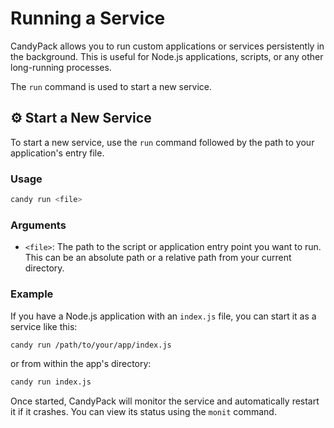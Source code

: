 # Running a Service

CandyPack allows you to run custom applications or services persistently in the background. This is useful for Node.js applications, scripts, or any other long-running processes.

The `run` command is used to start a new service.

## ⚙️ Start a New Service

To start a new service, use the `run` command followed by the path to your application's entry file.

### Usage
```bash
candy run <file>
```

### Arguments
- `<file>`: The path to the script or application entry point you want to run. This can be an absolute path or a relative path from your current directory.

### Example
If you have a Node.js application with an `index.js` file, you can start it as a service like this:
```bash
candy run /path/to/your/app/index.js
```
or from within the app's directory:
```bash
candy run index.js
```

Once started, CandyPack will monitor the service and automatically restart it if it crashes. You can view its status using the `monit` command.
